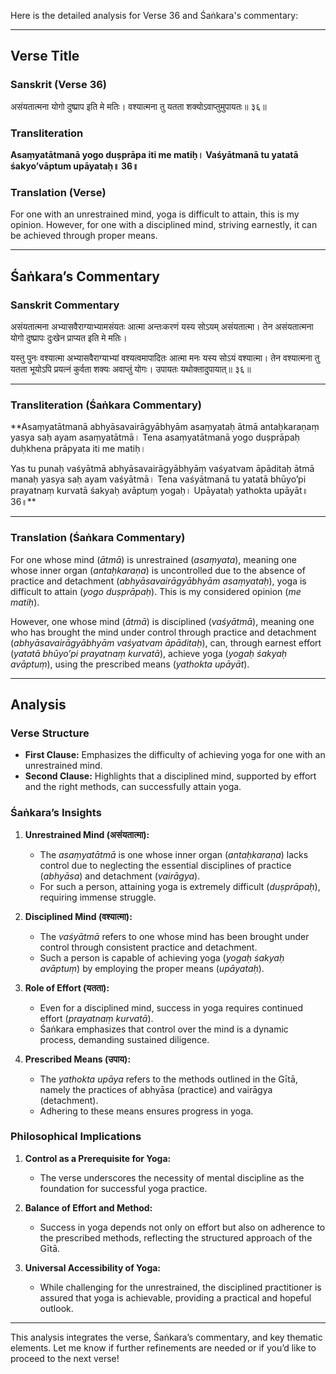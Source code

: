 Here is the detailed analysis for Verse 36 and Śaṅkara's commentary:

---

## Verse Title
### Sanskrit (Verse 36)
असंयतात्मना योगो दुष्प्राप इति मे मतिः।
वश्यात्मना तु यतता शक्योऽवाप्तुमुपायतः॥ ३६॥

### Transliteration
**Asaṃyatātmanā yogo duṣprāpa iti me matiḥ।
Vaśyātmanā tu yatatā śakyo’vāptum upāyataḥ॥ 36॥**

### Translation (Verse)
For one with an unrestrained mind, yoga is difficult to attain, this is my opinion.
However, for one with a disciplined mind, striving earnestly, it can be achieved through proper means.

---

## Śaṅkara’s Commentary
### Sanskrit Commentary
असंयतात्मना अभ्यासवैराग्याभ्यामसंयतः आत्मा अन्तःकरणं यस्य सोऽयम् असंयतात्मा।
तेन असंयतात्मना योगो दुष्प्रापः दुःखेन प्राप्यत इति मे मतिः।

यस्तु पुनः वश्यात्मा अभ्यासवैराग्याभ्यां वश्यत्वमापादितः आत्मा मनः यस्य सोऽयं वश्यात्मा।
तेन वश्यात्मना तु यतता भूयोऽपि प्रयत्नं कुर्वता शक्यः अवाप्तुं योगः।
उपायतः यथोक्तादुपायात्॥ ३६॥

---

### Transliteration (Śaṅkara Commentary)
**Asaṃyatātmanā abhyāsavairāgyābhyām asaṃyataḥ ātmā antaḥkaraṇaṃ yasya saḥ ayam asaṃyatātmā।
Tena asaṃyatātmanā yogo duṣprāpaḥ duḥkhena prāpyata iti me matiḥ।

Yas tu punaḥ vaśyātmā abhyāsavairāgyābhyāṃ vaśyatvam āpāditaḥ ātmā manaḥ yasya saḥ ayam vaśyātmā।
Tena vaśyātmanā tu yatatā bhūyo’pi prayatnaṃ kurvatā śakyaḥ avāptuṃ yogaḥ।
Upāyataḥ yathokta upāyāt॥ 36॥**

---

### Translation (Śaṅkara Commentary)
For one whose mind (*ātmā*) is unrestrained (*asaṃyata*),
meaning one whose inner organ (*antaḥkaraṇa*) is uncontrolled due to the absence of practice and detachment (*abhyāsavairāgyābhyām asaṃyataḥ*),
yoga is difficult to attain (*yogo duṣprāpaḥ*). This is my considered opinion (*me matiḥ*).

However, one whose mind (*ātmā*) is disciplined (*vaśyātmā*),
meaning one who has brought the mind under control through practice and detachment (*abhyāsavairāgyābhyām vaśyatvam āpāditaḥ*),
can, through earnest effort (*yatatā bhūyo’pi prayatnaṃ kurvatā*),
achieve yoga (*yogaḥ śakyaḥ avāptuṃ*), using the prescribed means (*yathokta upāyāt*).

---

## Analysis

### Verse Structure
- **First Clause:** Emphasizes the difficulty of achieving yoga for one with an unrestrained mind.
- **Second Clause:** Highlights that a disciplined mind, supported by effort and the right methods, can successfully attain yoga.

### Śaṅkara’s Insights
1. **Unrestrained Mind (असंयतात्मा):**
   - The *asaṃyatātmā* is one whose inner organ (*antaḥkaraṇa*) lacks control due to neglecting the essential disciplines of practice (*abhyāsa*) and detachment (*vairāgya*).
   - For such a person, attaining yoga is extremely difficult (*duṣprāpaḥ*), requiring immense struggle.

2. **Disciplined Mind (वश्यात्मा):**
   - The *vaśyātmā* refers to one whose mind has been brought under control through consistent practice and detachment.
   - Such a person is capable of achieving yoga (*yogaḥ śakyaḥ avāptuṃ*) by employing the proper means (*upāyataḥ*).

3. **Role of Effort (यतता):**
   - Even for a disciplined mind, success in yoga requires continued effort (*prayatnaṃ kurvatā*).
   - Śaṅkara emphasizes that control over the mind is a dynamic process, demanding sustained diligence.

4. **Prescribed Means (उपाय):**
   - The *yathokta upāya* refers to the methods outlined in the Gītā, namely the practices of abhyāsa (practice) and vairāgya (detachment).
   - Adhering to these means ensures progress in yoga.

### Philosophical Implications
1. **Control as a Prerequisite for Yoga:**
   - The verse underscores the necessity of mental discipline as the foundation for successful yoga practice.

2. **Balance of Effort and Method:**
   - Success in yoga depends not only on effort but also on adherence to the prescribed methods, reflecting the structured approach of the Gītā.

3. **Universal Accessibility of Yoga:**
   - While challenging for the unrestrained, the disciplined practitioner is assured that yoga is achievable, providing a practical and hopeful outlook.

---

This analysis integrates the verse, Śaṅkara’s commentary, and key thematic elements. Let me know if further refinements are needed or if you’d like to proceed to the next verse!
